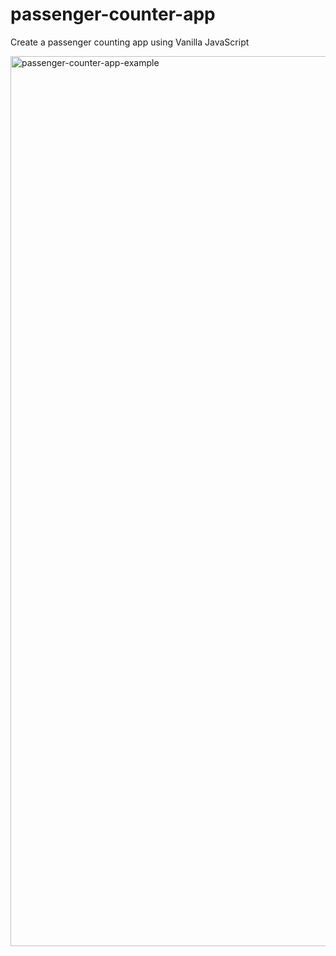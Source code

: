 # passenger-counter-app

Create a passenger counting app using Vanilla JavaScript

<img width="1424" alt="passenger-counter-app-example" src="https://user-images.githubusercontent.com/89321676/158845017-ef40a2d1-5572-486c-a57a-d7fff4f56a1a.png">
